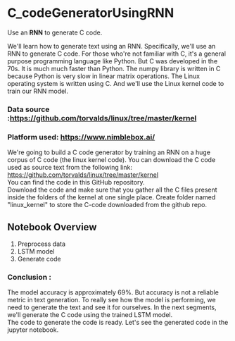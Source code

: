 # C_codeGeneratorUsingRNN
Use an **RNN** to generate C code.

We'll learn how to generate text using an RNN. Specifically, we'll use an RNN to generate C code. For those who're not familiar with C, it's a general purpose programming language like Python. But C was developed in the 70s. It is much much faster than Python. The numpy library is written in C because Python is very slow in linear matrix operations. The Linux operating system is written using C. And we'll use the Linux kernel code to train our RNN model.  
 
### Data source :https://github.com/torvalds/linux/tree/master/kernel   

### Platform used: https://www.nimblebox.ai/

We're going to build a C code generator by training an RNN on a huge corpus of C code (the linux kernel code). You can download the C code used as source text from the following link: https://github.com/torvalds/linux/tree/master/kernel  
You can find the code in this GitHub repository.     
Download the code and make sure that you gather all the C files present inside the folders of the kernel at one single place.
Create folder named "linux_kernel" to store the C-code downloaded from the github repo.

## Notebook Overview  
1. Preprocess data  
2. LSTM model  
3. Generate code  

### Conclusion :  
The model accuracy is approximately 69%. But accuracy is not a reliable metric in text generation. To really see how the model is performing, we need to generate the text and see it for ourselves. In the next segments, we'll generate the C code using the trained LSTM model.  
The code to generate the code is ready. Let's see the generated code in the jupyter notebook.

